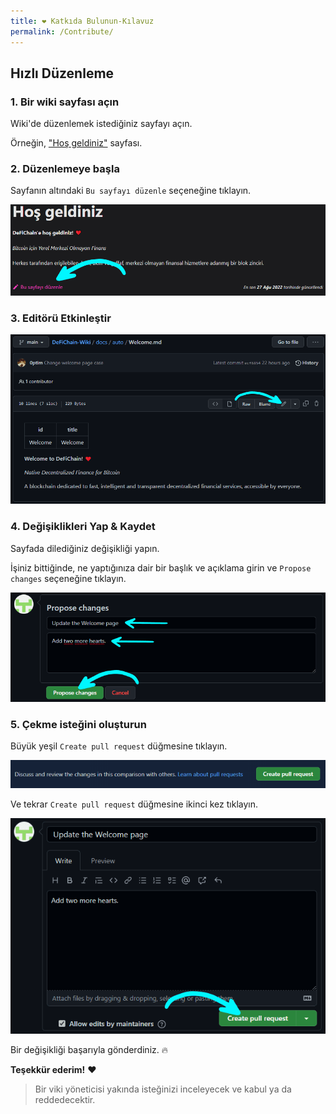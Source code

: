 ```yaml
---
title: ❤ Katkıda Bulunun-Kılavuz
permalink: /Contribute/
---
```


## Hızlı Düzenleme

### 1. Bir wiki sayfası açın
Wiki'de düzenlemek istediğiniz sayfayı açın.

Örneğin, ["Hoş geldiniz"](./Welcome.md) sayfası.

### 2. Düzenlemeye başla
Sayfanın altındaki `Bu sayfayı düzenle` seçeneğine tıklayın.

![](./../media/contribute_TR_edit-this-page.png)


### 3. Editörü Etkinleştir
![](./../media/contribute_TR_enable-editor.png)

### 4. Değişiklikleri Yap & Kaydet
Sayfada dilediğiniz değişikliği yapın.

İşiniz bittiğinde, ne yaptığınıza dair bir başlık ve açıklama girin ve `Propose changes` seçeneğine tıklayın.

![](./../media/contribute_TR_propose.png)

### 5. Çekme isteğini oluşturun
Büyük yeşil `Create pull request` düğmesine tıklayın.

![](./../media/contribute_TR_pull-request.png)

Ve tekrar `Create pull request` düğmesine ikinci kez tıklayın.

![](./../media/contribute_TR_pull-request-2.png)

Bir değişikliği başarıyla gönderdiniz. 🔥

**Teşekkür ederim!** ❤

> Bir viki yöneticisi yakında isteğinizi inceleyecek ve kabul ya da reddedecektir.